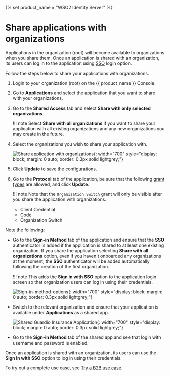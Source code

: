 {% set product_name = "WSO2 Identity Server" %}

# Share applications with organizations

Applications in the organization (root) will become available to organizations when you share them. Once an application is shared with an organization, its users can log in to the application using [SSO]({{base_path}}/guides/organization-management/try-a-b2b-use-case) login option.

Follow the steps below to share your applications with organizations.

1. Login to your organization (root) on the {{ product_name }} Console.
2. Go to **Applications** and select the application that you want to share with your organizations.
3. Go to the **Shared Access** tab and select **Share with only selected organizations**.

    !!! note
        Select **Share with all organizations** if you want to share your application with all existing organizations and any new organizations you may create in the future.

4. Select the organizations you wish to share your application with.

    ![Share application with organizations]({{base_path}}/assets/img/guides/organization/manage-organizations/share-application.png){: width="700" style="display: block; margin: 0 auto; border: 0.3px solid lightgrey;"}

5. Click **Update** to save the configurations.
6. Go to the **Protocol** tab of the application, be sure that the following [grant types]({{base_path}}/references/grant-types/) are allowed, and click **Update**.

    !!! note
        Note that the `Organization Switch` grant will only be visible after you share the application with organizations.

    - Client Credential
    - Code
    - Organization Switch

Note the following:

- Go to the **Sign-in Method** tab of the application and ensure that the **SSO** authenticator is added if the application is shared to at least one existing organization.
If you share the application selecting **Share with all organizations** option, even if you haven't onboarded any organizations at the moment, the **SSO** authenticator will be added automatically following the creation of the first organization.

    !!! note
        This adds the **Sign in with SSO** option to the application login screen so that organization users can log in using their credentials.

    ![Sign-in-method-options]({{base_path}}/assets/img/guides/organization/manage-organizations/sso-signin-method.png){: width="700" style="display: block; margin: 0 auto; border: 0.3px solid lightgrey;"}

- Switch to the relevant organization and ensure that your application is available under **Applications** as a shared app.

    ![Shared Guardio Insurance Application]({{base_path}}/assets/img/guides/organization/manage-organizations/fragmented-app.png){: width="700" style="display: block; margin: 0 auto; border: 0.3px solid lightgrey;"}

- Go to the **Sign-in Method** tab of the shared app and see that login with username and password is enabled.

Once an application is shared with an organization, its users can use the **Sign In with SSO** option to log in using their credentials.

To try out a complete use case, see [Try a B2B use case]({{base_path}}/guides/organization-management/try-a-b2b-use-case/).
